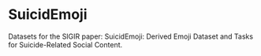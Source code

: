 # SuicidEmoji
Datasets for the SIGIR paper: SuicidEmoji: Derived Emoji Dataset and Tasks for Suicide-Related Social Content.
